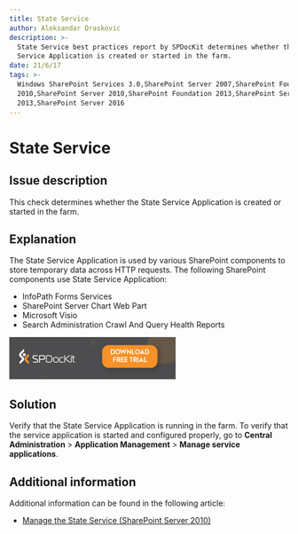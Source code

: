 ```yaml
---
title: State Service
author: Aleksandar Draskovic
description: >-
  State Service best practices report by SPDocKit determines whether the State
  Service Application is created or started in the farm.
date: 21/6/17
tags: >-
  Windows SharePoint Services 3.0,SharePoint Server 2007,SharePoint Foundation
  2010,SharePoint Server 2010,SharePoint Foundation 2013,SharePoint Server
  2013,SharePoint Server 2016
---
```


# State Service

## Issue description

This check determines whether the State Service Application is created or started in the farm.

## Explanation

The State Service Application is used by various SharePoint components to store temporary data across HTTP requests. The following SharePoint components use State Service Application:

* InfoPath Forms Services
* SharePoint Server Chart Web Part
* Microsoft Visio
* Search Administration Crawl And Query Health Reports

[![Download SPDocKit](/.gitbook/assets/spdockit_download.png)](http://bit.ly/2US0Zna)

## Solution

Verify that the State Service Application is running in the farm. To verify that the service application is started and configured properly, go to **Central Administration** &gt; **Application Management** &gt; **Manage service applications**.

## Additional information

Additional information can be found in the following article:

* [Manage the State Service \(SharePoint Server 2010\)](https://technet.microsoft.com/en-us/library/ee704548%28v=office.14%29.aspx)

